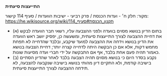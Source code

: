 **התייעצות סיעתית**

מקור: חלק ח׳ - ועדות הכנסת / פרק רביעי - ישיבות הוועדות / סעיף 114
קישור: https://he.wikisource.org/wiki/תקנון_הכנסת#סעיף_114

 * (א) בתום הדיון בנושא מסוים בוועדה ולפני ההצבעה עליו, רשאי חבר הוועדה לבקש את דחיית ההצבעה לצורך התייעצות סיעתית, ומשעשה כן, יפסיק יושב ראש הוועדה את הדיון בנושא וידחה את ההצבעה למועד שיקבע, ובלבד שהדחייה לא תפחת מחמש דקות, אלא אם כן הבקשה היתה לדחייה קצרה יותר; דחיית הצבעה בנושא כאמור תהיה פעם אחת בלבד, אף אם התבקשה על ידי חברי ועדה מסיעות שונות.
 * (ב) נקבע בסדר היום כי בנושא מסוים תהיה הצבעה בלבד לאחר שהדיון הסתיים בישיבה קודמת, ולא התקיים דיון מהותי בנושא בישיבה שנקבעה להצבעה, לא תידחה ההצבעה לצורך התייעצות סיעתית.